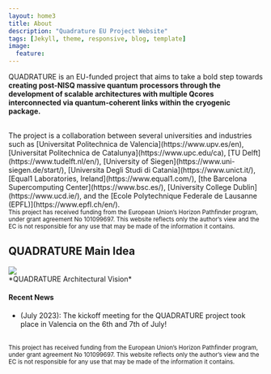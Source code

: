 ```yaml
---
layout: home3
title: About
description: "Quadrature EU Project Website"
tags: [Jekyll, theme, responsive, blog, template]
image: 
  feature: 
---
```

QUADRATURE is an EU-funded project that aims to take a bold step towards **creating post-NISQ massive quantum processors through the development of scalable architectures with multiple Qcores interconnected via quantum-coherent links within the cryogenic package.**

<br />
The project is a collaboration between several universities and industries such as [Universitat Politechnica de Valencia](https://www.upv.es/en), [Universitat Politechnica de Catalunya](https://www.upc.edu/ca), [TU Delft](https://www.tudelft.nl/en/), [University of Siegen](https://www.uni-siegen.de/start/), [Universita Degli Studi di Catania](https://www.unict.it/), [Equal1 Laboratories, Ireland](https://www.equal1.com/), [the Barcelona Supercomputing Center](https://www.bsc.es/), [University College Dublin](https://www.ucd.ie/), and the [Ecole Polytechnique Federale de Lausanne (EPFL)](https://www.epfl.ch/en/). 

<br />
<sub>This project has received funding from the European Union’s Horizon Pathfinder program, under grant agreement No  101099697. This website reflects only the author’s view and the EC is not responsible for any use that may be made of the information it contains. </sub>

<br />

## QUADRATURE Main Idea

<img src="/images/quadrature_vision.png"/>
<br/>
*QUADRATURE Architectural Vision*

#### Recent News

+ (July 2023): The kickoff meeting for the QUADRATURE project took place in Valencia on the 6th and 7th of July!




<!---
-->



<br />
<sub>This project has received funding from the European Union’s Horizon Pathfinder program, under grant agreement No  101099697. This website reflects only the author’s view and the EC is not responsible for any use that may be made of the information it contains. </sub>

<br />

